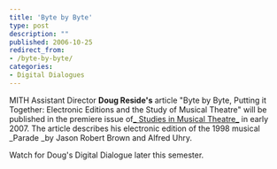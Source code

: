 ```yaml
---
title: 'Byte by Byte'
type: post
description: ""
published: 2006-10-25
redirect_from: 
- /byte-by-byte/
categories:
- Digital Dialogues
---
```

MITH Assistant Director **Doug Reside's** article "Byte by Byte, Putting it Together: Electronic Editions and the Study of Musical Theatre" will be published in the premiere issue of[_ Studies in Musical Theatre_](http://www.intellectbooks.co.uk/journals.php?issn=17503159) in early 2007. The article describes his electronic edition of the 1998 musical \_Parade \_by Jason Robert Brown and Alfred Uhry.

Watch for Doug's Digital Dialogue later this semester.
